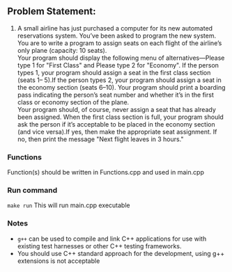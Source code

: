 ## Problem Statement:

1.	A small airline has just purchased a computer for its new automated reservations system. You’ve been asked to program the new system. You are to write a program to assign seats on each flight of the airline’s only plane (capacity: 10 seats). <br>
Your program should display the following menu of alternatives—Please type 1 for "First Class" and Please type 2 for "Economy". If the person types 1, your program should assign a seat in the first class section (seats 1– 5).If the person types 2, your program should assign a seat in the economy section (seats 6–10). Your program should print a boarding pass indicating the person’s seat number and whether it’s in the first class or economy section of the plane.<br> 
Your program should, of course, never assign a seat that has already been assigned. When the first class section is full, your program should ask the person if it’s acceptable to be placed in the economy section (and vice versa).If yes, then make the appropriate seat assignment. If no, then print the message "Next flight leaves in 3 hours."<br>

      
### Functions

Function(s) should be written in Functions.cpp and used in main.cpp


### Run command

`make run`  This will run main.cpp executable 


### Notes

- `g++` can be used to compile and link C++ applications for use with existing test harnesses or other C++ testing frameworks.
- You should use C++ standard approach for the development, using g++ extensions is not acceptable 

